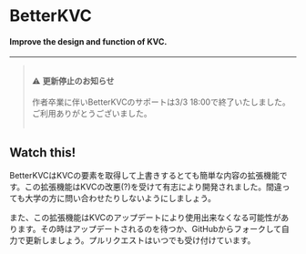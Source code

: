 # BetterKVC
#### Improve the design and function of KVC.
---
> <br>:warning: **更新停止のお知らせ** <br><br>
> 作者卒業に伴いBetterKVCのサポートは3/3 18:00で終了いたしました。ご利用ありがとうございました。<br>
> <br>

## Watch this!
BetterKVCはKVCの要素を取得して上書きするとても簡単な内容の拡張機能です。この拡張機能はKVCの改悪(?)を受けて有志により開発されました。間違っても大学の方に問い合わせたりしないようにしましょう。

また、この拡張機能はKVCのアップデートにより使用出来なくなる可能性があります。その時はアップデートされるのを待つか、GitHubからフォークして自力で更新しましょう。プルリクエストはいつでも受け付けています。
